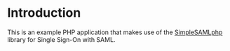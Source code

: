 # Introduction

This is an example PHP application that makes use of the
[SimpleSAMLphp](https://simplesamlphp.org/) library for Single Sign-On with SAML.